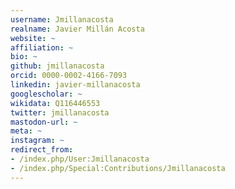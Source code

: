 ```yaml
---
username: Jmillanacosta
realname: Javier Millán Acosta
website: ~
affiliation: ~
bio: ~
github: jmillanacosta
orcid: 0000-0002-4166-7093
linkedin: javier-millanacosta
googlescholar: ~
wikidata: Q116446553
twitter: jmillanacosta
mastodon-url: ~
meta: ~
instagram: ~
redirect_from:
- /index.php/User:Jmillanacosta
- /index.php/Special:Contributions/Jmillanacosta
---
```

